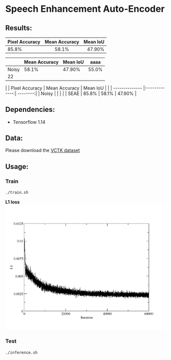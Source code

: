 # Speech Enhancement Auto-Encoder

## Results:

| Pixel Accuracy | Mean Accuracy | Mean IoU |
| -------------- |:-------------:| --------:|
| 85.8%          | 58.1%         | 47.90%   |

|                | Mean Accuracy | Mean IoU | aaaa |
|----------------|---------------|----------|------|
| Noisy          | 58.1%         | 47.90%   |55.0% |
| 22             |               |          |      |

|       | Pixel Accuracy | Mean Accuracy | Mean IoU |
|       | -------------- |:-------------:| --------:|
| Noisy |                |               |          |
| SEAE  | 85.8%          | 58.1%         | 47.90%   |

## Dependencies:
* Tensorflow 1.14

## Data:
Please download the [VCTK dataset](https://drive.google.com/file/d/1NBIOCk1ouXqi_cY-XxH9_cDTftVYXYAR/view?usp=sharing)
## Usage:

### Train

```
./train.sh
```
**L1 loss**
<img src="loss/loss.png" width="650">
### Test

```
./inference.sh
```
